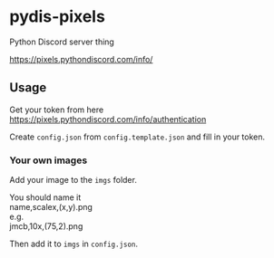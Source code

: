 # pydis-pixels
Python Discord server thing

https://pixels.pythondiscord.com/info/
## Usage
Get your token from here https://pixels.pythondiscord.com/info/authentication

Create `config.json` from `config.template.json` and fill in your token.
### Your own images
Add your image to the `imgs` folder.

You should name it    
name,scalex,(x,y).png    
e.g.    
jmcb,10x,(75,2).png

Then add it to `imgs` in `config.json`.

